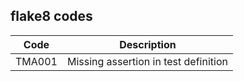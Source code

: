 ## flake8 codes

| Code   | Description                          |
|--------|--------------------------------------|
| TMA001 | Missing assertion in test definition |